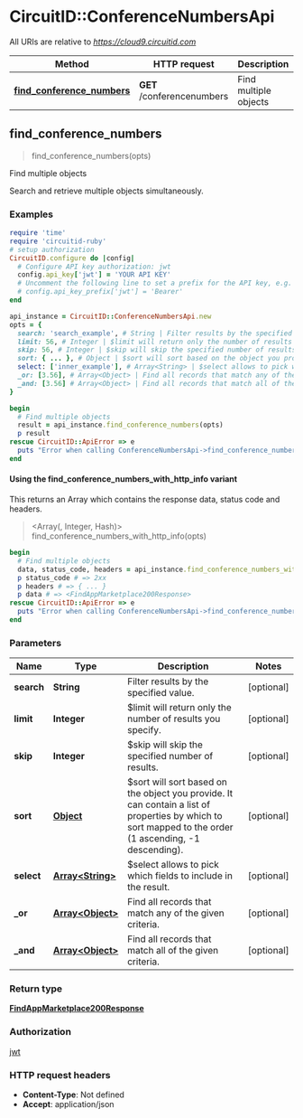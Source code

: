 # CircuitID::ConferenceNumbersApi

All URIs are relative to *https://cloud9.circuitid.com*

| Method | HTTP request | Description |
| ------ | ------------ | ----------- |
| [**find_conference_numbers**](ConferenceNumbersApi.md#find_conference_numbers) | **GET** /conferencenumbers | Find multiple objects |


## find_conference_numbers

> <FindAppMarketplace200Response> find_conference_numbers(opts)

Find multiple objects

Search and retrieve multiple objects simultaneously. 

### Examples

```ruby
require 'time'
require 'circuitid-ruby'
# setup authorization
CircuitID.configure do |config|
  # Configure API key authorization: jwt
  config.api_key['jwt'] = 'YOUR API KEY'
  # Uncomment the following line to set a prefix for the API key, e.g. 'Bearer' (defaults to nil)
  # config.api_key_prefix['jwt'] = 'Bearer'
end

api_instance = CircuitID::ConferenceNumbersApi.new
opts = {
  search: 'search_example', # String | Filter results by the specified value.
  limit: 56, # Integer | $limit will return only the number of results you specify.
  skip: 56, # Integer | $skip will skip the specified number of results.
  sort: { ... }, # Object | $sort will sort based on the object you provide. It can contain a list of properties by which to sort mapped to the order (1 ascending, -1 descending).
  select: ['inner_example'], # Array<String> | $select allows to pick which fields to include in the result.
  _or: [3.56], # Array<Object> | Find all records that match any of the given criteria.
  _and: [3.56] # Array<Object> | Find all records that match all of the given criteria.
}

begin
  # Find multiple objects
  result = api_instance.find_conference_numbers(opts)
  p result
rescue CircuitID::ApiError => e
  puts "Error when calling ConferenceNumbersApi->find_conference_numbers: #{e}"
end
```

#### Using the find_conference_numbers_with_http_info variant

This returns an Array which contains the response data, status code and headers.

> <Array(<FindAppMarketplace200Response>, Integer, Hash)> find_conference_numbers_with_http_info(opts)

```ruby
begin
  # Find multiple objects
  data, status_code, headers = api_instance.find_conference_numbers_with_http_info(opts)
  p status_code # => 2xx
  p headers # => { ... }
  p data # => <FindAppMarketplace200Response>
rescue CircuitID::ApiError => e
  puts "Error when calling ConferenceNumbersApi->find_conference_numbers_with_http_info: #{e}"
end
```

### Parameters

| Name | Type | Description | Notes |
| ---- | ---- | ----------- | ----- |
| **search** | **String** | Filter results by the specified value. | [optional] |
| **limit** | **Integer** | $limit will return only the number of results you specify. | [optional] |
| **skip** | **Integer** | $skip will skip the specified number of results. | [optional] |
| **sort** | [**Object**](.md) | $sort will sort based on the object you provide. It can contain a list of properties by which to sort mapped to the order (1 ascending, -1 descending). | [optional] |
| **select** | [**Array&lt;String&gt;**](String.md) | $select allows to pick which fields to include in the result. | [optional] |
| **_or** | [**Array&lt;Object&gt;**](Object.md) | Find all records that match any of the given criteria. | [optional] |
| **_and** | [**Array&lt;Object&gt;**](Object.md) | Find all records that match all of the given criteria. | [optional] |

### Return type

[**FindAppMarketplace200Response**](FindAppMarketplace200Response.md)

### Authorization

[jwt](../README.md#jwt)

### HTTP request headers

- **Content-Type**: Not defined
- **Accept**: application/json

